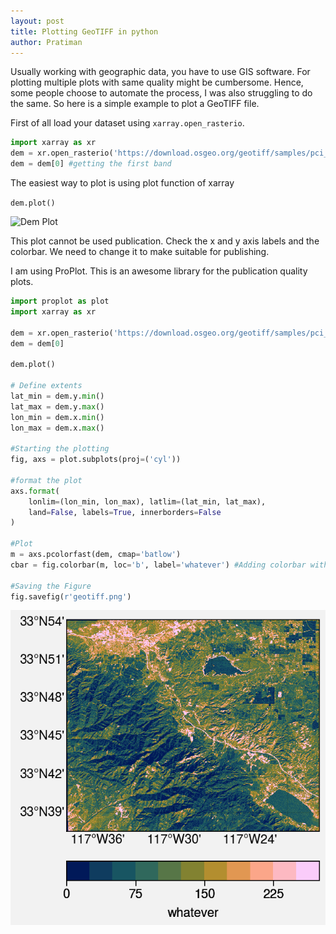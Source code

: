 ```yaml
---
layout: post
title: Plotting GeoTIFF in python
author: Pratiman
---
```

Usually working with geographic data, you have to use GIS software. For plotting multiple plots with same quality might be cumbersome. Hence, some people choose to automate the process, I was also struggling to do the same. So here is a simple example to plot a GeoTIFF file.

First of all load your dataset using ```xarray.open_rasterio```.

```python
import xarray as xr
dem = xr.open_rasterio('https://download.osgeo.org/geotiff/samples/pci_eg/latlong.tif')
dem = dem[0] #getting the first band
```

The easiest way to plot is using plot function of xarray

```dem.plot()```

![Dem Plot](/uploads/2020/06/30/Fig1.png)

This plot cannot be used publication. Check the x and y axis labels and the colorbar. We need to change it to make suitable for publishing.

I am using ProPlot. This is an awesome library for the publication quality plots.

```python
import proplot as plot
import xarray as xr

dem = xr.open_rasterio('https://download.osgeo.org/geotiff/samples/pci_eg/latlong.tif')
dem = dem[0]

dem.plot()

# Define extents
lat_min = dem.y.min()
lat_max = dem.y.max()
lon_min = dem.x.min()
lon_max = dem.x.max()

#Starting the plotting
fig, axs = plot.subplots(proj=('cyl'))

#format the plot
axs.format(
    lonlim=(lon_min, lon_max), latlim=(lat_min, lat_max),
    land=False, labels=True, innerborders=False
)

#Plot
m = axs.pcolorfast(dem, cmap='batlow')
cbar = fig.colorbar(m, loc='b', label='whatever') #Adding colorbar with label

#Saving the Figure
fig.savefig(r'geotiff.png')  
```

![{Pro Plot](/uploads/2020/06/30/Fig2.png)